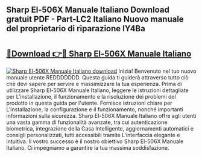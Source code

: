 ## Sharp El-506X Manuale Italiano Download gratuit PDF - Part-LC2 Italiano Nuovo manuale del proprietario di riparazione IY4Ba

# <h2><a href="http://dfb46j.blite.top/?on=Sharp+El-506X+Manuale+Italiano">🔗Download 👉🔴 Sharp El-506X Manuale Italiano</a></h2>

[![Sharp El-506X Manuale Italiano download](https://i.imgur.com/lujVjoI.png)](http://dfb46j.blite.top/?on=Sharp+El-506X+Manuale+Italiano)
Inizia! Benvenuto nel tuo nuovo manuale utente REDDDDDDD. Questa guida ti guiderà attraverso tutto ciò che devi sapere per servire e massimizzare la tua esperienza. Prima di utilizzare Sharp El-506X Manuale Italiano, leggere le istruzioni dettagliate per L'installazione, il funzionamento e la risoluzione dei problemi del prodotto in questa guida per l'utente. Fornisce istruzioni chiare per L'installazione, la configurazione e il funzionamento, nonché importanti informazioni sulla sicurezza. Sharp El-506X Manuale Italiano offre agli utenti una vasta gamma di funzionalità avanzate, tra cui autenticazione biometrica, integrazione della Casa Intelligente, aggiornamenti automatici e consigli personalizzati, tutti accessibili tramite L'interfaccia elegante e intuitiva. Il vostro successo è il nostro obiettivo Sharp El-506X Manuale Italiano. Ci impegniamo a garantire la tua massima soddisfazione.
